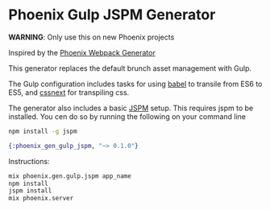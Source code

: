 Phoenix Gulp JSPM Generator
==============

__WARNING__: Only use this on new Phoenix projects

Inspired by the [Phoenix Webpack Generator](https://github.com/BrewhouseTeam/phoenix_gen_webpack)

This generator replaces the default brunch asset management with Gulp.

The Gulp configuration includes tasks for using [babel](https://babeljs.io/) to transile from ES6 to ES5, and [cssnext](http://cssnext.io/) for transpiling css.

The generator also includes a basic [JSPM](http://jspm.io/) setup. This requires jspm to be installed. You cen do so by running the following on your command line

```bash
npm install -g jspm
``` 

```elixir
{:phoenix_gen_gulp_jspm, "~> 0.1.0"}
```

Instructions:
```bash
mix phoenix.gen.gulp.jspm app_name
npm install
jspm install
mix phoenix.server
```